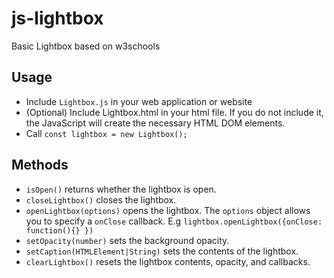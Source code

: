 # js-lightbox
Basic Lightbox based on w3schools

## Usage
* Include `Lightbox.js` in your web application or website
* (Optional) Include Lightbox.html in your html file. If you do not include it, the JavaScript will create the necessary HTML DOM elements.
* Call `const lightbox = new Lightbox();`

## Methods
* `isOpen()` returns whether the lightbox is open.
* `closeLightbox()` closes the lightbox.
* `openLightbox(options)` opens the lightbox. The `options` object allows you to specify a `onClose` callback.
E.g `lightbox.openLightbox({onClose: function(){} })`
* `setOpacity(number)` sets the background opacity.
* `setCaption(HTMLElement|String)` sets the contents of the lightbox.
* `clearLightbox()` resets the lightbox contents, opacity, and callbacks.
